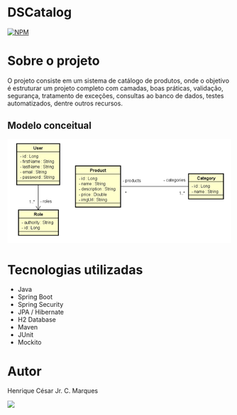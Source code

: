 # DSCatalog
[![NPM](https://img.shields.io/npm/l/react)]()

# Sobre o projeto

O projeto consiste em um sistema de catálogo de produtos, onde o objetivo é estruturar um projeto completo com camadas, boas práticas, validação, segurança, tratamento de exceções, consultas ao banco de dados, testes automatizados, dentre outros recursos. 

## Modelo conceitual
![Modelo Conceitual](https://github.com/henriquecesarjr/dscatalog/blob/main/backend/assets/dscatalog.png)

# Tecnologias utilizadas
- Java
- Spring Boot
- Spring Security
- JPA / Hibernate
- H2 Database
- Maven
- JUnit
- Mockito

# Autor

Henrique César Jr. C. Marques

<a href="https://www.linkedin.com/in/henrique-marques-376a50274/" target="_blank"><img src="https://img.shields.io/badge/-LinkedIn-%230077B5?style=for-the-badge&logo=linkedin&logoColor=white" target="_blank"></a>
